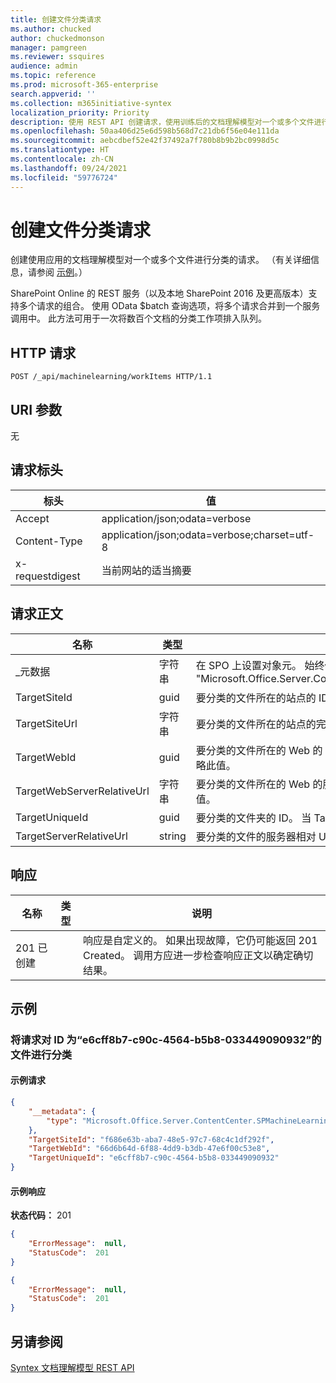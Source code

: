 ```yaml
---
title: 创建文件分类请求
ms.author: chucked
author: chuckedmonson
manager: pamgreen
ms.reviewer: ssquires
audience: admin
ms.topic: reference
ms.prod: microsoft-365-enterprise
search.appverid: ''
ms.collection: m365initiative-syntex
localization_priority: Priority
description: 使用 REST API 创建请求，使用训练后的文档理解模型对一个或多个文件进行分类。
ms.openlocfilehash: 50aa406d25e6d598b568d7c21db6f56e04e111da
ms.sourcegitcommit: aebcdbef52e42f37492a7f780b8b9b2bc0998d5c
ms.translationtype: HT
ms.contentlocale: zh-CN
ms.lasthandoff: 09/24/2021
ms.locfileid: "59776724"
---
```

# <a name="create-file-classification-request"></a>创建文件分类请求

创建使用应用的文档理解模型对一个或多个文件进行分类的请求。 （有关详细信息，请参阅 [示例](rest-createclassificationrequest.md#examples)。）

SharePoint Online 的 REST 服务（以及本地 SharePoint 2016 及更高版本）支持多个请求的组合。 使用 OData $batch 查询选项，将多个请求合并到一个服务调用中。 此方法可用于一次将数百个文档的分类工作项排入队列。

## <a name="http-request"></a>HTTP 请求

```http
POST /_api/machinelearning/workItems HTTP/1.1
```

## <a name="uri-parameters"></a>URI 参数

无

## <a name="request-headers"></a>请求标头

| 标头 | 值 |
|--------|-------|
|Accept|application/json;odata=verbose|
|Content-Type|application/json;odata=verbose;charset=utf-8|
|x-requestdigest|当前网站的适当摘要|

## <a name="request-body"></a>请求正文

|名称    |类型   |说明 |
|--------|-------|------------|
|_元数据|字符串 |在 SPO 上设置对象元。 始终使用值：{"type": "Microsoft.Office.Server.ContentCenter.SPMachineLearningWorkItemEntityData"}. |
|TargetSiteId|guid|要分类的文件所在的站点的 ID。 当 TargetSiteUrl 具有值时，可以省略此值。 |
|TargetSiteUrl|字符串|要分类的文件所在的站点的完整 URL。 当 TargeSiteId 具有值时，可以省略此值。|
|TargetWebId|guid|要分类的文件所在的 Web 的 ID。 当 TargetWebServerRelativeUrl 具有值时，可以省略此值。 |
|TargetWebServerRelativeUrl|字符串|要分类的文件所在的 Web 的服务器相对 URL。 当 TargetWebId 具有值时，可以省略此值。  |
|TargetUniqueId|guid|要分类的文件夹的 ID。 当 TargetServerRelativeUrl 具有值时，可以省略此值。 |
|TargetServerRelativeUrl|string|要分类的文件的服务器相对 URL 位于。 当 TargetUniqueId 具有值时，可以省略此值。|

## <a name="responses"></a>响应

| 名称   | 类型  | 说明|
|--------|-------|------------|
|201 已创建| |响应是自定义的。 如果出现故障，它仍可能返回 201 Created。 调用方应进一步检查响应正文以确定确切结果。|

## <a name="examples"></a>示例

### <a name="enqueue-a-request-to-classify-a-file-of-id-e6cff8b7-c90c-4564-b5b8-033449090932"></a>将请求对 ID 为“e6cff8b7-c90c-4564-b5b8-033449090932”的文件进行分类

#### <a name="sample-request"></a>示例请求

```JSON
{
    "__metadata": {
        "type": "Microsoft.Office.Server.ContentCenter.SPMachineLearningWorkItemEntityData"
    },
    "TargetSiteId": "f686e63b-aba7-48e5-97c7-68c4c1df292f",
    "TargetWebId": "66d6b64d-6f88-4dd9-b3db-47e6f00c53e8",
    "TargetUniqueId": "e6cff8b7-c90c-4564-b5b8-033449090932"
}
```

#### <a name="sample-response"></a>示例响应

**状态代码：** 201
```JSON
{
    "ErrorMessage":  null,
    "StatusCode":  201
}
```

```JSON
{
    "ErrorMessage":  null,
    "StatusCode":  201
}
```

## <a name="see-also"></a>另请参阅

[Syntex 文档理解模型 REST API](syntex-model-rest-api.md)
